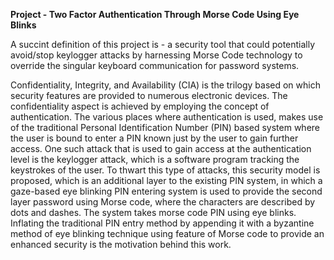 **Project - Two Factor Authentication Through Morse Code Using Eye Blinks**

A succint definition of this project is - a security tool that could potentially avoid/stop keylogger attacks by harnessing Morse Code technology to override the singular keyboard communication for password systems.

Confidentiality, Integrity, and Availability (CIA) is the trilogy based on which security features are provided to numerous electronic devices. The confidentiality aspect is achieved by employing the concept of authentication. The various places where authentication is used, makes use of the traditional Personal Identification Number (PIN) based system where the user is bound to enter a PIN known just by the user to gain further access. One such attack that is used to gain access at the authentication level is the keylogger attack, which is a software program tracking the keystrokes of the user. To thwart this type of attacks, this security model is proposed, which is an additional layer to the existing PIN system, in which a gaze-based eye blinking PIN entering system is used to provide the second layer password using Morse code, where the characters are described by dots and dashes. The system takes morse code PIN using eye blinks. Inflating the traditional PIN entry method by appending it with a byzantine method of eye blinking technique using feature of Morse code to provide an enhanced security is the motivation behind this work.
